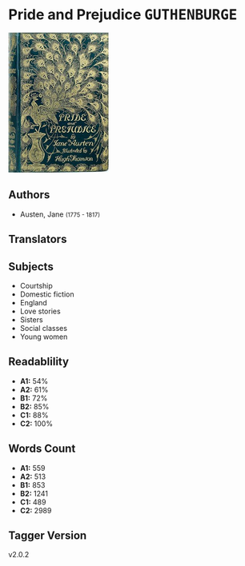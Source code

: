 # Pride and Prejudice <kbd>GUTHENBURGE</kbd>

![](./cover.medium.jpg "")

## Authors


 - Austen, Jane <small>(1775 - 1817)</small>

## Translators



## Subjects


 - Courtship
 - Domestic fiction
 - England
 - Love stories
 - Sisters
 - Social classes
 - Young women

## Readablility


 - **A1:** 54%
 - **A2:** 61%
 - **B1:** 72%
 - **B2:** 85%
 - **C1:** 88%
 - **C2:** 100%

## Words Count


 - **A1:** 559
 - **A2:** 513
 - **B1:** 853
 - **B2:** 1241
 - **C1:** 489
 - **C2:** 2989

## Tagger Version


v2.0.2
